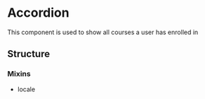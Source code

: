 Accordion
===============

This component is used to show all courses a user has enrolled in

## Structure

### Mixins
- locale


